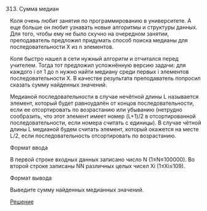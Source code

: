 313. Сумма медиан

Коля очень любит занятия по программированию в университете. А еще больше он любит узнавать новые алгоритмы и структуры данных. Для того, чтобы ему не было скучно на очередном занятии, преподаватель предложил придумать способ поиска медианы для последовательности X из n элементов.

Коля быстро нашел в сети нужный алгоритм и отчитался перед учителем. Тогда тот предложил усложнённую версию задачи: для каждого i от 1 до n нужно найти медиану среди первых i элементов последовательности X. В качестве результата преподаватель попросил сказать сумму найденных значений.

Медианой последовательности в случае нечётной длины L называется элемент, который будет равноудалён от концов последовательности, если ее отсортировать по возрастанию или убыванию (нетрудно сообразить, что этот элемент имеет номер (L+1)/2 в отсортированной последовательности, если номера считать с единицы). В случае чётной длины L медианой будем считать элемент, который окажется на месте L/2, если последовательность отсортировать по возрастанию.

Формат ввода

В первой строке входных данных записано число N (1≤N≤100000). Во второй строке записаны NN различных целых чисел Xi​ (1≤Xi​≤109).

Формат вывода

Выведите сумму найденных медианных значений.

[Решение](solution.cpp)